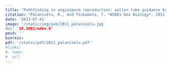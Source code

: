 ```yaml
---
title: "Pathfinding in angiosperm reproduction: pollen tube guidance by pistils ensures successful double fertilization"
citation: "Palanivelu, R., and Tsukamoto, T. *WIREs Dev Biology*. 2011."
date: '2013-07-01'
image: '/static/img/pub/2011_palanivelu.jpg
doi: '10.1002/wdev.6'
pmid: ''
biorxiv:
pdf: '/static/pdf/2011_palanivelu.pdf'
#links:
#- name: 
#  url: 
---
```

